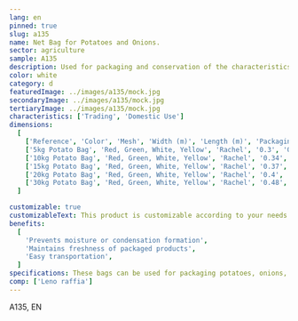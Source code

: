 ```yaml
---
lang: en
pinned: true
slug: a135
name: Net Bag for Potatoes and Onions.
sector: agriculture
sample: A135
description: Used for packaging and conservation of the characteristics of fresh agricultural products and dried fruits.
color: white
category: d
featuredImage: ../images/a135/mock.jpg
secondaryImage: ../images/a135/mock.jpg
tertiaryImage: ../images/a135/mock.jpg
characteristics: ['Trading', 'Domestic Use']
dimensions:
  [
    ['Reference', 'Color', 'Mesh', 'Width (m)', 'Length (m)', 'Packaging (pcs)'],
    ['5kg Potato Bag', 'Red, Green, White, Yellow', 'Rachel', '0.3', '0.45', '2000'],
    ['10kg Potato Bag', 'Red, Green, White, Yellow', 'Rachel', '0.34', '0.56', '2000'],
    ['15kg Potato Bag', 'Red, Green, White, Yellow', 'Rachel', '0.37', '0.65', '2000'],
    ['20kg Potato Bag', 'Red, Green, White, Yellow', 'Rachel', '0.4', '0.73', '2000'],
    ['30kg Potato Bag', 'Red, Green, White, Yellow', 'Rachel', '0.48', '0.8', '2000'],
  ]

customizable: true
customizableText: This product is customizable according to your needs. Contact us for more information.
benefits:
  [
    'Prevents moisture or condensation formation',
    'Maintains freshness of packaged products',
    'Easy transportation',
  ]
specifications: These bags can be used for packaging potatoes, onions, other agricultural products, and seafood. They can also be used for storing firewood, pinecones, and other products in this category.
comp: ['Leno raffia']
---
```


A135, EN
